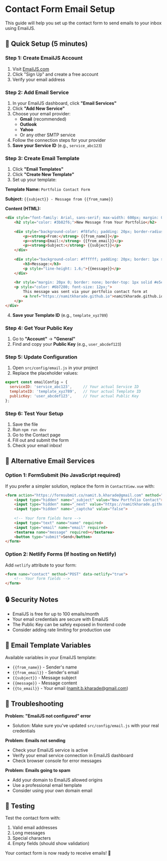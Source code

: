 # Contact Form Email Setup

This guide will help you set up the contact form to send emails to your inbox using EmailJS.

## 🚀 Quick Setup (5 minutes)

### Step 1: Create EmailJS Account
1. Visit [EmailJS.com](https://www.emailjs.com/)
2. Click "Sign Up" and create a free account
3. Verify your email address

### Step 2: Add Email Service
1. In your EmailJS dashboard, click **"Email Services"**
2. Click **"Add New Service"**
3. Choose your email provider:
   - **Gmail** (recommended)
   - **Outlook**
   - **Yahoo**
   - Or any other SMTP service
4. Follow the connection steps for your provider
5. **Save your Service ID** (e.g., `service_abc123`)

### Step 3: Create Email Template
1. Click **"Email Templates"**
2. Click **"Create New Template"**
3. Set up your template:

**Template Name:** `Portfolio Contact Form`

**Subject:** `{{subject}} - Message from {{from_name}}`

**Content (HTML):**
```html
<div style="font-family: Arial, sans-serif; max-width: 600px; margin: 0 auto;">
    <h2 style="color: #3b82f6;">New Message from Your Portfolio</h2>
    
    <div style="background-color: #f8fafc; padding: 20px; border-radius: 8px; margin: 20px 0;">
        <p><strong>From:</strong> {{from_name}}</p>
        <p><strong>Email:</strong> {{from_email}}</p>
        <p><strong>Subject:</strong> {{subject}}</p>
    </div>
    
    <div style="background-color: #ffffff; padding: 20px; border: 1px solid #e5e7eb; border-radius: 8px;">
        <h3>Message:</h3>
        <p style="line-height: 1.6;">{{message}}</p>
    </div>
    
    <hr style="margin: 20px 0; border: none; border-top: 1px solid #e5e7eb;">
    <p style="color: #6b7280; font-size: 12px;">
        This message was sent via your portfolio contact form at 
        <a href="https://namitkharade.github.io">namitkharade.github.io</a>
    </p>
</div>
```

4. **Save your Template ID** (e.g., `template_xyz789`)

### Step 4: Get Your Public Key
1. Go to **"Account"** → **"General"**
2. Find and copy your **Public Key** (e.g., `user_abcdef123`)

### Step 5: Update Configuration
1. Open `src/config/email.js` in your project
2. Replace the placeholder values:

```javascript
export const emailConfig = {
  serviceID: 'service_abc123',     // Your actual Service ID
  templateID: 'template_xyz789',   // Your actual Template ID  
  publicKey: 'user_abcdef123',     // Your actual Public Key
};
```

### Step 6: Test Your Setup
1. Save the file
2. Run `npm run dev`
3. Go to the Contact page
4. Fill out and submit the form
5. Check your email inbox!

## 🔧 Alternative Email Services

### Option 1: FormSubmit (No JavaScript required)
If you prefer a simpler solution, replace the form in `ContactView.vue` with:

```html
<form action="https://formsubmit.co/namit.b.kharade@gmail.com" method="POST">
    <input type="hidden" name="_subject" value="New Portfolio Contact">
    <input type="hidden" name="_next" value="https://namitkharade.github.io/contact">
    <input type="hidden" name="_captcha" value="false">
    
    <!-- Your form fields here -->
    <input type="text" name="name" required>
    <input type="email" name="email" required>
    <textarea name="message" required></textarea>
    <button type="submit">Send</button>
</form>
```

### Option 2: Netlify Forms (If hosting on Netlify)
Add `netlify` attribute to your form:

```html
<form name="contact" method="POST" data-netlify="true">
    <!-- Your form fields -->
</form>
```

## 🔒 Security Notes

- EmailJS is free for up to 100 emails/month
- Your email credentials are secure with EmailJS
- The Public Key can be safely exposed in frontend code
- Consider adding rate limiting for production use

## 📧 Email Template Variables

Available variables in your EmailJS template:
- `{{from_name}}` - Sender's name
- `{{from_email}}` - Sender's email
- `{{subject}}` - Message subject
- `{{message}}` - Message content
- `{{to_email}}` - Your email (namit.b.kharade@gmail.com)

## 🚨 Troubleshooting

**Problem: "EmailJS not configured" error**
- Solution: Make sure you've updated `src/config/email.js` with your real credentials

**Problem: Emails not sending**
- Check your EmailJS service is active
- Verify your email service connection in EmailJS dashboard
- Check browser console for error messages

**Problem: Emails going to spam**
- Add your domain to EmailJS allowed origins
- Use a professional email template
- Consider using your own domain email

## 📱 Testing

Test the contact form with:
1. Valid email addresses
2. Long messages
3. Special characters
4. Empty fields (should show validation)

Your contact form is now ready to receive emails! 🎉
